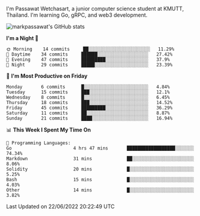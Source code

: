 
I'm Passawat Wetchasart, a junior computer science student at KMUTT, Thailand. I'm learning Go, gRPC, and web3 development.


![markpassawat's GitHub stats](https://github-readme-stats.vercel.app/api?username=markpassawat&show_icons=true&theme=radical)

<!--START_SECTION:waka-->
**I'm a Night 🦉** 

```text
🌞 Morning    14 commits     ██░░░░░░░░░░░░░░░░░░░░░░░   11.29% 
🌆 Daytime    34 commits     ██████░░░░░░░░░░░░░░░░░░░   27.42% 
🌃 Evening    47 commits     █████████░░░░░░░░░░░░░░░░   37.9% 
🌙 Night      29 commits     █████░░░░░░░░░░░░░░░░░░░░   23.39%

```
📅 **I'm Most Productive on Friday** 

```text
Monday       6 commits      █░░░░░░░░░░░░░░░░░░░░░░░░   4.84% 
Tuesday      15 commits     ███░░░░░░░░░░░░░░░░░░░░░░   12.1% 
Wednesday    8 commits      █░░░░░░░░░░░░░░░░░░░░░░░░   6.45% 
Thursday     18 commits     ███░░░░░░░░░░░░░░░░░░░░░░   14.52% 
Friday       45 commits     █████████░░░░░░░░░░░░░░░░   36.29% 
Saturday     11 commits     ██░░░░░░░░░░░░░░░░░░░░░░░   8.87% 
Sunday       21 commits     ████░░░░░░░░░░░░░░░░░░░░░   16.94%

```


📊 **This Week I Spent My Time On** 

```text
💬 Programming Languages: 
Go                       4 hrs 47 mins       ██████████████████░░░░░░░   74.34% 
Markdown                 31 mins             ██░░░░░░░░░░░░░░░░░░░░░░░   8.06% 
Solidity                 20 mins             █░░░░░░░░░░░░░░░░░░░░░░░░   5.25% 
Bash                     15 mins             █░░░░░░░░░░░░░░░░░░░░░░░░   4.03% 
Other                    14 mins             █░░░░░░░░░░░░░░░░░░░░░░░░   3.82%

```


 Last Updated on 22/06/2022 20:22:49 UTC
<!--END_SECTION:waka-->

<!--
**markpassawat/markpassawat** is a ✨ _special_ ✨ repository because its `README.md` (this file) appears on your GitHub profile.

Here are some ideas to get you started:

- 🔭 I’m currently working on ...
- 🌱 I’m currently learning ...
- 👯 I’m looking to collaborate on ...
- 🤔 I’m looking for help with ...
- 💬 Ask me about ...
- 📫 How to reach me: ...
- 😄 Pronouns: He/Him
- ⚡ Fun fact: ...
-->
